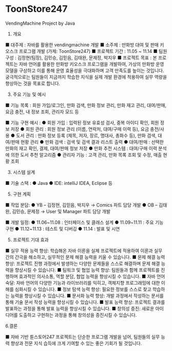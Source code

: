 # ToonStore247
VendingMachine Project by Java

1. 개요
   
■ 대주제 : 자바를 활용한 vendingmachine 개발
■ 소주제 : 만화방 대여 및 판매 키오스크 프로그램 개발 (가제: ToonStore247)
■ 프로젝트 기간 : 11.05 ~ 11.14
■ 팀원 구성 : 김정현(팀장), 김민승, 김믿음, 김태완, 문제정, 박지우
■ 프로젝트 목표 : 본 프로젝트는 자바 언어를 활용한 만화방 키오스크 프로그램을 개발하여, 가상의 만화방 운영 모델을 구상하고 이를 통해 운영 효율성을 극대화하며 고객 만족도를 높이는 것입니다. 궁극적으로는 팀원들이 지금까지 학습한 지식을 실제 개발 환경에 적용하여 실무 역량을 향상하는 것을 목표로 합니다.


3. 주요 기능 및 예시

■ 기능 목록 : 회원 가입/로그인, 만화 검색, 만화 정보 관리, 만화 재고 관리, 대여/판매, 요금 충전, 내 정보 조회, 관리자 모드 등

■ 기능 구현 예시 :
●	회원 가입 : 입력된 정보 유효성 검사, 중복 아이디 확인, 회원 정보 저장
●	회원 관리 : 회원 정보 관리 (이름, 연락처, 대여/구매 이력 등), 요금 충전/사용
●	도서 관리 : 만화 정보 등록 (제목, 저자, 장르, 명대사, 총화수 등), 만화 검색, 대여/판매 현황 관리 
●	만화 검색 : 검색 및 검색 결과 리스트 출력
●	대여/판매 : 선택한 만화의 재고 확인, 결제, 대여/판매 정보 저장
●	만화 추천 시스템 : 대여/구매 이력 분석에 의한 도서 추천 알고리즘
●	관리자 기능 : 고객 관리, 만화 목록 조회 및 수정, 매출 현황 조회 


3. 시스템 설계
   
■ 기술 스택 : 
●	Java
●	IDE: intelliJ IDEA, Eclipse 등

5. 구현 계획
   
■ 작업 분담:
●	YB – 김정현, 김믿음, 박지우 → Comics 파트 담당 개발
●	OB – 김태완, 김민승, 문제정 → User 및 Manager 파트 담당 개발

■ 개발 일정:
●	11.06~11.08 : 인터페이스 및 클래스 설계
●	11.09~11.11 : 주요 기능 구현
●	11.12~11.13 : 테스트 및 디버깅
●	11.14       : 발표 및 시연



5. 프로젝트 기대 효과 
   
■ 실무 적용 능력 향상: 학습해온 자바 이론을 실제 프로젝트에 적용하여 이론과 실무 간의 간극을 해소하고, 실무적인 문제 해결 능력을 키울 수 있습니다.
■ 문제 해결 능력 향상: 프로젝트 진행 과정에서 발생하는 다양한 문제들을 스스로 해결하며 문제 해결 능력을 향상시킬 수 있습니다.
■ 팀워크 및 협업 능력 향상: 팀원들과 함께 프로젝트를 진행하며 효과적인 의사소통, 역할 분담, 협업 능력을 향상시킬 수 있습니다.
■ 자바 언어 숙달: 자바 언어의 다양한 기능과 라이브러리를 익히고, 객체지향 프로그래밍에 대한 이해를 심화시킬 수 있습니다.
■ 정보 탐색 능력 향상: 필요한 정보를 스스로 찾고 학습하는 능력을 향상시킬 수 있습니다.
■ 문서화 능력 향상: 개발 과정에서 작성하는 문서를 통해 기술 문서 작성 능력을 향상시킬 수 있습니다.
■ 발표 능력 향상: 프로젝트 결과를 발표하는 과정을 통해 발표 능력을 향상시킬 수 있습니다.
■ 창의성 증진: 새로운 아이디어를 도출하고 구현하는 과정을 통해 창의성을 증진시킬 수 있습니다.


6.결론 

■ 자바 기반 툰스토어247 프로젝트는 단순한 프로그램 개발을 넘어, 팀원들의 실무 능력 향상과 전문 지식 습득에 크게 기여할 수 있는 좋은 기회가 될 것입니다.
